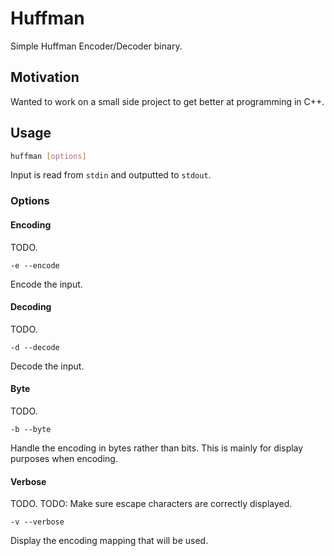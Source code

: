 # Huffman

Simple Huffman Encoder/Decoder binary.

## Motivation

Wanted to work on a small side project to get better at programming in C++.

## Usage

```bash
huffman [options]
```

Input is read from `stdin` and outputted to `stdout`.

### Options

#### Encoding

TODO.

`-e --encode`

Encode the input.

#### Decoding

TODO.

`-d --decode`

Decode the input.

#### Byte

TODO.

`-b --byte`

Handle the encoding in bytes rather than bits. This is mainly for display purposes when encoding.

#### Verbose

TODO.
TODO: Make sure escape characters are correctly displayed.

`-v --verbose`

Display the encoding mapping that will be used.
